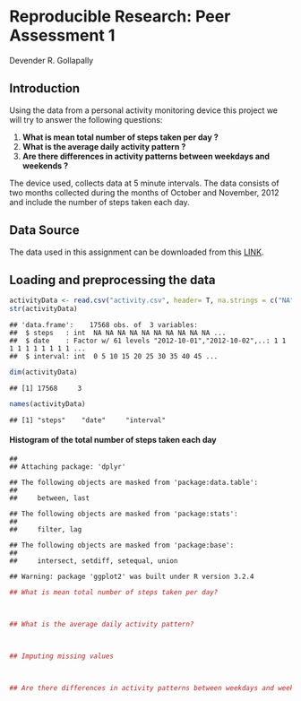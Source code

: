 # Reproducible Research: Peer Assessment 1
Devender R. Gollapally  

## Introduction

Using the data from a personal activity monitoring device this project we will try to answer the following questions:

1. **What is mean total number of steps taken per day ?**
2. **What is the average daily activity pattern ?**
3. **Are there differences in activity patterns between weekdays and weekends ?**

The device used, collects data at 5 minute intervals. The data consists of two months collected during the months of October and November, 2012 and include the number of steps taken each day.

## Data Source

The data used in this assignment can be downloaded from this [LINK](https://d396qusza40orc.cloudfront.net/repdata%2Fdata%2Factivity.zip).



## Loading and preprocessing the data



```r
activityData <- read.csv("activity.csv", header= T, na.strings = c("NA"))
str(activityData)
```

```
## 'data.frame':	17568 obs. of  3 variables:
##  $ steps   : int  NA NA NA NA NA NA NA NA NA NA ...
##  $ date    : Factor w/ 61 levels "2012-10-01","2012-10-02",..: 1 1 1 1 1 1 1 1 1 1 ...
##  $ interval: int  0 5 10 15 20 25 30 35 40 45 ...
```

```r
dim(activityData)
```

```
## [1] 17568     3
```

```r
names(activityData)
```

```
## [1] "steps"    "date"     "interval"
```

#### Histogram of the total number of steps taken each day

```
## 
## Attaching package: 'dplyr'
```

```
## The following objects are masked from 'package:data.table':
## 
##     between, last
```

```
## The following objects are masked from 'package:stats':
## 
##     filter, lag
```

```
## The following objects are masked from 'package:base':
## 
##     intersect, setdiff, setequal, union
```

```
## Warning: package 'ggplot2' was built under R version 3.2.4
```

```r
## What is mean total number of steps taken per day?



## What is the average daily activity pattern?



## Imputing missing values



## Are there differences in activity patterns between weekdays and weekends?
```
